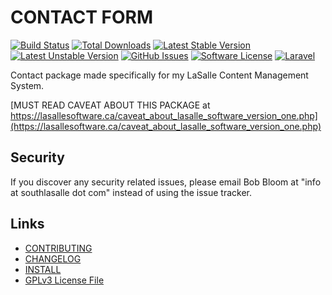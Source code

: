 # CONTACT FORM

[![Build Status](https://img.shields.io/travis/lasallecms/lasallecms-l5-contact-pkg/master.svg?style=flat-square)](https://travis-ci.org/lasallecms/lasallecms-l5-contact-pkg)
[![Total Downloads](https://img.shields.io/packagist/dt/lasallecms/contact.svg?style=flat-square)](https://packagist.org/packages/lasallecms/contact)
[![Latest Stable Version](https://poser.pugx.org/lasallecms/contact/v/stable.svg)](https://packagist.org/packages/lasallecms/contact)
[![Latest Unstable Version](https://poser.pugx.org/lasallecms/contact/v/unstable.svg)](https://packagist.org/packages/lasallecms/contact)
[![GitHub Issues](https://img.shields.io/github/issues/lasallecms/lasallecms-l5-contact-pkg.svg)](https://github.com/lasallecms/lasallecms-l5-contact-pkg/issues)
[![Software License](https://img.shields.io/badge/license-GPLv3-brightgreen.svg?style=flat-square)](LICENSE.md)
[![Laravel](https://img.shields.io/badge/Laravel-v5.1-brightgreen.svg?style=flat-square)](http://laravel.com)


Contact package made specifically for my LaSalle Content Management System. 


[MUST READ CAVEAT ABOUT THIS PACKAGE at https://lasallesoftware.ca/caveat_about_lasalle_software_version_one.php](https://lasallesoftware.ca/caveat_about_lasalle_software_version_one.php)


## Security

If you discover any security related issues, please email Bob Bloom at "info at southlasalle dot com" instead of using the issue tracker.


## Links

* [CONTRIBUTING](CONTRIBUTING.md)
* [CHANGELOG](CHANGELOG.md)
* [INSTALL](INSTALL.md)
* [GPLv3 License File](LICENSE.md)



